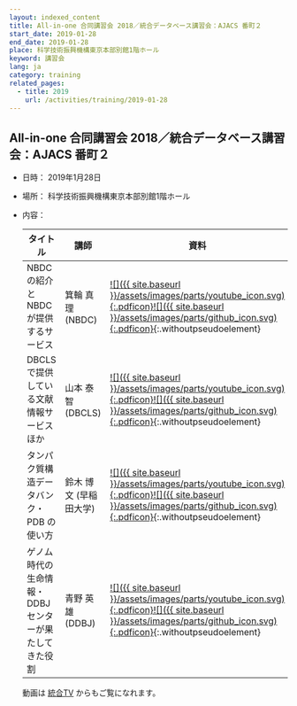 ```yaml
---
layout: indexed_content
title: All-in-one 合同講習会 2018／統合データベース講習会：AJACS 番町２
start_date: 2019-01-28
end_date: 2019-01-28
place: 科学技術振興機構東京本部別館1階ホール
keyword: 講習会
lang: ja
category: training
related_pages:
  - title: 2019
    url: /activities/training/2019-01-28
---
```


## All-in-one 合同講習会 2018／統合データベース講習会：AJACS 番町２ <a name="a-2018"></a>

-   日時： 2019年1月28日

-   場所： 科学技術振興機構東京本部別館1階ホール

-   内容：

    | タイトル | 講師 | 資料 |
    | ---- | ---- | ---- |
    | NBDC の紹介と NBDC が提供するサービス | 箕輪 真理 (NBDC) | [![]({{ site.baseurl }}/assets/images/parts/youtube_icon.svg){:.pdficon}](//youtu.be/afJJTa614Dc)[![]({{ site.baseurl }}/assets/images/parts/github_icon.svg){:.pdficon}](//github.com/AJACS-training/AJACS75/tree/master/01_minowa){:.withoutpseudoelement} |
    | DBCLS で提供している文献情報サービスほか | 山本 泰智 (DBCLS) | [![]({{ site.baseurl }}/assets/images/parts/youtube_icon.svg){:.pdficon}](//youtu.be/H7ac3AE2Xk0)[![]({{ site.baseurl }}/assets/images/parts/github_icon.svg){:.pdficon}](//github.com/AJACS-training/AJACS75/tree/master/02_yamamoto){:.withoutpseudoelement} |
    | タンパク質構造データバンク・PDB の使い方 | 鈴木 博文 (早稲田大学) | [![]({{ site.baseurl }}/assets/images/parts/youtube_icon.svg){:.pdficon}](//youtu.be/RXU-yQWMRPY)[![]({{ site.baseurl }}/assets/images/parts/github_icon.svg){:.pdficon}](//github.com/AJACS-training/AJACS75/tree/master/03_suzuki){:.withoutpseudoelement} |
    | ゲノム時代の生命情報・DDBJ センターが果たしてきた役割 | 青野 英雄 (DDBJ) | [![]({{ site.baseurl }}/assets/images/parts/youtube_icon.svg){:.pdficon}](//youtu.be/rq7_NeJYu04)[![]({{ site.baseurl }}/assets/images/parts/github_icon.svg){:.pdficon}](//github.com/AJACS-training/AJACS75/tree/master/04_aono){:.withoutpseudoelement}     |

    動画は [統合TV](//togotv.dbcls.jp) からもご覧になれます。
